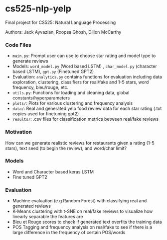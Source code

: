 # cs525-nlp-yelp
Final project for CS525: Natural Language Processing

Authors: Jack Ayvazian, Roopsa Ghosh, Dillon McCarthy

### Code Files
* `main.py`: Prompt user can use to choose star rating and model type to generate reviews
* Models: `word_model.py` (Word based LSTM) , `char_model.py` (character based LSTM), `gpt.py` (Finetuned GPT2)
* Evaluation: `analytics.py` contains functions for evaluation including data exploration, clustering, classifiers for real/fake and 1-5 stars, word frequency, bleu/rouge, etc.
* `utils.py`: Functions for loading and cleaning data, global constants/hyperparameters
* `plots/`: Plots for various clustering and frequency analysis
* `data/`: Real and generated yelp food review data for each star rating (.txt copies used for finetuning gpt2)
* `results/`: .csv files for classification metrics between real/fake reviews

### Motivation
How can we generate realistic reviews for restaurants given a rating (1-5 stars), text seed (to begin the review), and word/char limit?

### Models
* Word and Character based keras LSTM
* Fine tuned GPT2

### Evaluation
* Machine evaluation (e.g Random Forest) with classifying real and generated reviews
* K-Means clustering with t-SNE on real/fake reviews to visualize how linearly separable the features are
* Bleu et Rouge scores to check if generated text overfits the training data
* POS Tagging and frequency analysis on real/fake to see if there is a large difference in the frequency of certain POS/words
